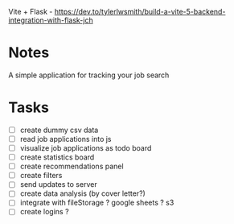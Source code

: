 Vite + Flask - https://dev.to/tylerlwsmith/build-a-vite-5-backend-integration-with-flask-jch


# Notes
A simple application for tracking your job search

# Tasks
- [ ] create dummy csv data
- [ ] read job applications into js
- [ ] visualize job applications as todo board
- [ ] create statistics board
- [ ] create recommendations panel
- [ ] create filters
- [ ] send updates to server
- [ ] create data analysis (by cover letter?)
- [ ] integrate with fileStorage ? google sheets ? s3
- [ ] create logins ?
